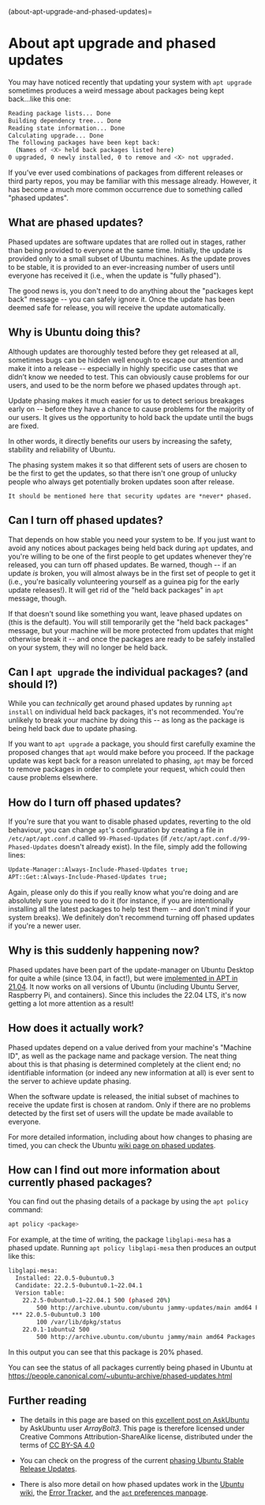 (about-apt-upgrade-and-phased-updates)=
# About apt upgrade and phased updates


You may have noticed recently that updating your system with `apt upgrade` sometimes produces a weird message about packages being kept back...like this one:

```bash
Reading package lists... Done
Building dependency tree... Done
Reading state information... Done
Calculating upgrade... Done
The following packages have been kept back:
  (Names of <X> held back packages listed here)
0 upgraded, 0 newly installed, 0 to remove and <X> not upgraded.
```

If you’ve ever used combinations of packages from different releases or third party repos, you may be familiar with this message already. However, it has become a much more common occurrence due to something called "phased updates".

## What are phased updates?

Phased updates are software updates that are rolled out in stages, rather than being provided to everyone at the same time. Initially, the update is provided only to a small subset of Ubuntu machines. As the update proves to be stable, it is provided to an ever-increasing number of users until everyone has received it (i.e., when the update is "fully phased").

The good news is, you don't need to do anything about the "packages kept back" message -- you can safely ignore it. Once the update has been deemed safe for release, you will receive the update automatically.

## Why is Ubuntu doing this?

Although updates are thoroughly tested before they get released at all, sometimes bugs can be hidden well enough to escape our attention and make it into a release -- especially in highly specific use cases that we didn’t know we needed to test. This can obviously cause problems for our users, and used to be the norm before we phased updates through `apt`.

Update phasing makes it much easier for us to detect serious breakages early on -- before they have a chance to cause problems for the majority of our users. It gives us the opportunity to hold back the update until the bugs are fixed.

In other words, it directly benefits our users by increasing the safety, stability and reliability of Ubuntu.

The phasing system makes it so that different sets of users are chosen to be the first to get the updates, so that there isn't one group of unlucky people who always get potentially broken updates soon after release.

```{note}
It should be mentioned here that security updates are *never* phased.
```

## Can I turn off phased updates?

That depends on how stable you need your system to be. If you just want to avoid any notices about packages being held back during `apt` updates, and you're willing to be one of the first people to get updates whenever they're released, you can turn off phased updates. Be warned, though -- if an update *is* broken, you will almost always be in the first set of people to get it (i.e., you're basically volunteering yourself as a guinea pig for the early update releases!). It will get rid of the "held back packages" in `apt` message, though.

If that doesn't sound like something you want, leave phased updates on (this is the default). You will still temporarily get the "held back packages" message, but your machine will be more protected from updates that might otherwise break it -- and once the packages are ready to be safely installed on your system, they will no longer be held back.

## Can I `apt upgrade` the individual packages? (and should I?)

While you can *technically* get around phased updates by running `apt install` on individual held back packages, it's not recommended. You're unlikely to break your machine by doing this -- as long as the package is being held back due to update phasing. 

If you want to `apt upgrade` a package, you should first carefully examine the proposed changes that `apt` would make before you proceed. If the package update was kept back for a reason unrelated to phasing, `apt` may be forced to remove packages in order to complete your request, which could then cause problems elsewhere. 

## How do I turn off phased updates?
 
If you're sure that you want to disable phased updates, reverting to the old behaviour, you can change `apt`'s configuration by creating a file in `/etc/apt/apt.conf.d` called `99-Phased-Updates` (if `/etc/apt/apt.conf.d/99-Phased-Updates` doesn't already exist). In the file, simply add the following lines:

```bash
Update-Manager::Always-Include-Phased-Updates true;
APT::Get::Always-Include-Phased-Updates true;
```

Again, please only do this if you really know what you're doing and are absolutely sure you need to do it (for instance, if you are intentionally installing all the latest packages to help test them -- and don't mind if your system breaks). We definitely don't recommend turning off phased updates if you're a newer user.

## Why is this suddenly happening now?

Phased updates have been part of the update-manager on Ubuntu Desktop for quite a while (since 13.04, in fact!), but were [implemented in APT in 21.04](https://discourse.ubuntu.com/t/phased-updates-in-apt-in-21-04/20345). It now works on all versions of Ubuntu (including Ubuntu Server, Raspberry Pi, and containers). Since this includes the 22.04 LTS, it's now getting a lot more attention as a result!

## How does it actually work?

Phased updates depend on a value derived from your machine's "Machine ID", as well as the package name and package version. The neat thing about this is that phasing is determined completely at the client end; no identifiable information (or indeed any new information at all) is ever sent to the server to achieve update phasing.

When the software update is released, the initial subset of machines to receive the update first is chosen at random. Only if there are no problems detected by the first set of users will the update be made available to everyone.

For more detailed information, including about how changes to phasing are timed, you can check the Ubuntu [wiki page on phased updates](https://wiki.ubuntu.com/PhasedUpdates).

## How can I find out more information about currently phased packages?

You can find out the phasing details of a package by using the `apt policy` command:

```bash
apt policy <package>
```

For example, at the time of writing, the package `libglapi-mesa` has a phased update. Running `apt policy libglapi-mesa` then produces an output like this:

```bash
libglapi-mesa:
  Installed: 22.0.5-0ubuntu0.3
  Candidate: 22.2.5-0ubuntu0.1~22.04.1
  Version table:
 	22.2.5-0ubuntu0.1~22.04.1 500 (phased 20%)
    	500 http://archive.ubuntu.com/ubuntu jammy-updates/main amd64 Packages
 *** 22.0.5-0ubuntu0.3 100
    	100 /var/lib/dpkg/status
 	22.0.1-1ubuntu2 500
    	500 http://archive.ubuntu.com/ubuntu jammy/main amd64 Packages
```

In this output you can see that this package is 20% phased.

You can see the status of all packages currently being phased in Ubuntu at https://people.canonical.com/~ubuntu-archive/phased-updates.html

## Further reading

- The details in this page are based on this [excellent post on AskUbuntu](https://askubuntu.com/questions/1431940/what-are-phased-updates-and-why-does-ubuntu-use-them) by AskUbuntu user *ArrayBolt3*. This page is therefore licensed under Creative Commons Attribution-ShareAlike license, distributed under the terms of [CC BY-SA 4.0](https://creativecommons.org/licenses/by-sa/4.0/)

- You can check on the progress of the current [phasing Ubuntu Stable Release Updates](https://people.canonical.com/~ubuntu-archive/phased-updates.html).

- There is also more detail on how phased updates work in the [Ubuntu wiki](https://wiki.ubuntu.com/PhasedUpdates), the [Error Tracker](https://wiki.ubuntu.com/ErrorTracker/PhasedUpdates), and the [`apt` preferences manpage](https://manpages.ubuntu.com/manpages/jammy/man5/apt_preferences.5.html).
